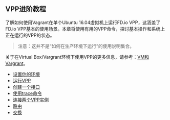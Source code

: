 ## VPP进阶教程
了解如何使用Vagrant在单个Ubuntu 16.04虚拟机上运行FD.io VPP，这涵盖了FD.io VPP基本的使用场景。本章将使用有用的VPP命令，探讨基本操作和系统上正在运行的VPP的状态。

> 注意：这并不是“如何在生产环境下运行”的使用说明集合。

关于在Virtual Box/Vargrant环境下使用VPP的更多信息，请参考：[VM和Vargrant]()。

* [设置你的环境]()
* [运行VPP]()
* [创建一个接口]()
* [使用trace命令]()
* [连接两个VPP实例]()
* [路由](https://github.com/penybai/vpp-docs/blob/master/Getting-Started/Progressive-VPP-Tutorial/Routing/Routing.md)
* [交换](https://github.com/penybai/vpp-docs/blob/master/Getting-Started/Progressive-VPP-Tutorial/Switching/Switching.md)